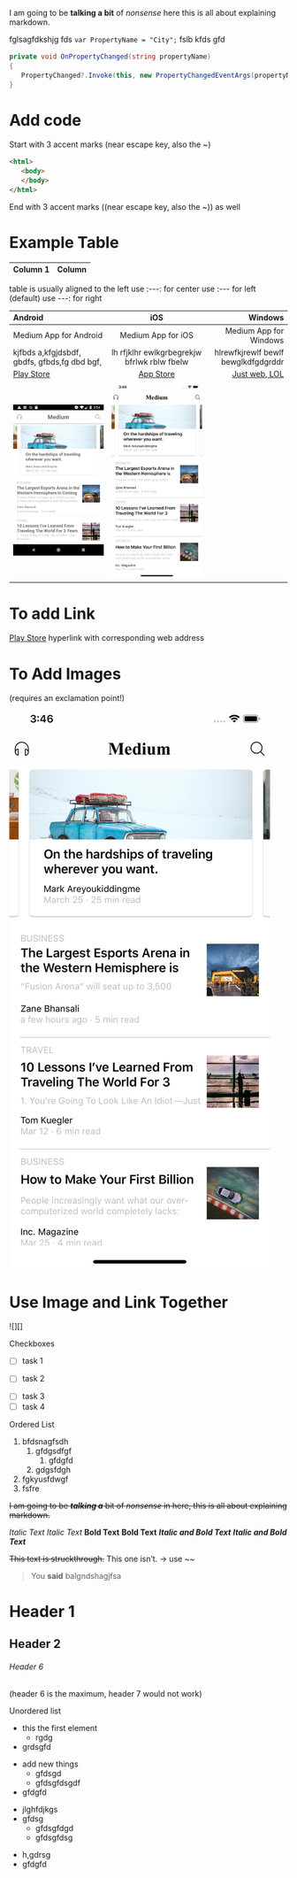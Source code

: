 I am going to be **talking a bit** of _nonsense_ here this is all about explaining markdown.

fglsagfdkshjg fds `var PropertyName = "City";` fslb kfds gfd

``` csharp
private void OnPropertyChanged(string propertyName)
{
   PropertyChanged?.Invoke(this, new PropertyChangedEventArgs(propertyName));
}
```
# Add code
Start with 3 accent marks (near escape key, also the ~)
``` html (name of programming language)
<html>
   <body>
   </body>
</html>
```
End with 3 accent marks ((near escape key, also the ~)) as well


# Example Table 
Column 1 | Column 
---| ----

table is usually aligned to the left
use :---: for center
use :--- for left (default)
use ---: for right


Android | iOS | Windows
:------- | :--------: | ---:
Medium App for Android | Medium App for iOS | Medium App for Windows
kjfbds a,kfgjdsbdf, gbdfs, gfbds,fg dbd bgf, | lh rfjklhr ewlkgrbegrekjw bfrlwk rblw fbelw | hlrewfkjrewlf bewlf bewglkdfgdgrddr
[Play Store](https://play.google.com/store/apps/details?id=com.medium.reader&hl=en) | [App Store](https://itunes.apple.com/us/app/medium/id828256236?mt=8) | [Just web, LOL](https://medium.com/)
![](android.png) | ![iOS](ios.png) |

# To add Link
[Play Store](https://play.google.com/store/apps/details?id=com.medium.reader&hl=en)
hyperlink with corresponding web address

# To Add Images 
(requires an exclamation point!)
![iOS](ios.png)

# Use Image and Link Together
![][]

Checkboxes
* [ ] task 1
+ [ ] task 2
- [ ] task 3
- [ ] task 4

Ordered List
1. bfdsnagfsdh
   1. gfdgsdfgf
      1. gfdgfd
   2. gdgsfdgh
2. fgkyusfdwgf
3. fsfre

~~I am going to be __*talking a*__ bit of *nonsense* in here, this is all about explaining markdown.~~

*Italic Text*
_Italic Text_
**Bold Text**
__Bold Text__
***Italic and Bold Text***
___Italic and Bold Text___

~~This text is struckthrough.~~ This one isn’t. -> use ~~


> You **said** balgndshagjfsa

# Header 1

## Header 2

###### Header 6
(header 6 is the maximum, header 7 would not work)

Unordered list 
- this the first element
   - rgdg
- grdsgfd
* add new things
   * gfdsgd
   * gfdsgfdsgdf
* gfdgfd
+ jlghfdjkgs
+ gfdsg
   + gfdsgfdgd
   + gfdsgfdsg
- h,gdrsg
- gfdgfd

